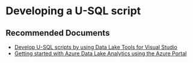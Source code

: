 <properties
	pageTitle="Developing a U-SQL script"
	description="Developing a U-SQL script"
	service="Microsoft.DataLakeAnalytics"
	resource="accounts"
	ms.author="guyhay,v-anukar"
	authoralias="guyhay,v-anukar"
	authors="guyhay,v-anukar"
	displayOrder="1"
	selfHelpType="resource"
	supportTopicIds="32680644"
	resourceTags=""
	productPesIds="15940"
	cloudEnvironments="public"
	articleId="datalakeanalytics-developing-a-U-SQL-script"
/>

# Developing a U-SQL script


## **Recommended Documents**

* [Develop U-SQL scripts by using Data Lake Tools for Visual Studio](https://docs.microsoft.com/azure/data-lake-analytics/data-lake-analytics-data-lake-tools-get-started)<br>
* [Getting started with Azure Data Lake Analytics using the Azure Portal](https://docs.microsoft.com/azure/data-lake-analytics/data-lake-analytics-get-started-portal)<br>